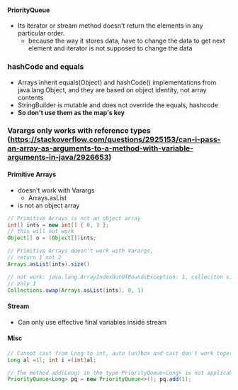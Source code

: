#### PriorityQueue
- Its iterator or stream method doesn't return the elements in any particular order.
    - because the way it stores data, have to change the data to get next element and iterator is not supposed to change the data

### hashCode and equals
- Arrays inherit equals(Object) and hashCode() implementations from java.lang.Object, and they are based on object identity, not array contents
- StringBuilder is mutable and does not override the equals, hashcode
- **So don't use them as the map's key**

### Varargs only works with reference types (https://stackoverflow.com/questions/2925153/can-i-pass-an-array-as-arguments-to-a-method-with-variable-arguments-in-java/2926653)

#### Primitive Arrays
- doesn't work with Varargs
    - Arrays.asList
- is not an object array
```java
// Primitive Arrays is not an object array
int[] ints = new int[] { 0, 1 };
// this will not work
Object[] o = (Object[])ints;

// Primitive Arrays doesn't work with Varargs,
// return 1 not 2
Arrays.asList(ints).size()

// not work: java.lang.ArrayIndexOutOfBoundsException: 1, colleciton size is
// only 1
Collections.swap(Arrays.asList(ints), 0, 1)
```

#### Stream
- Can only use effective final variables inside stream

#### Misc
```java
// Cannot cast from Long to int, auto (un)box and cast don't work together
Long al =1l; int i =(int)al;

// The method add(Long) in the type PriorityQueue<Long> is not applicable for the arguments
PriorityQueue<Long> pq = new PriorityQueue<>(); pq.add(1);
```